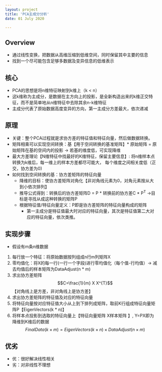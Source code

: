 ```yaml
---
layout: project
title: 'PCA主成分分析'
date: 01 July 2020

---
```

## Overview
- 通过线性变换，把数据从高维压缩到低维空间，同时保留其中主要的信息 
- 找到一个尽可能包含足够多数据及变异信息的低维表示

## 核心
- PCA的思想是将n维特征映射到k维上（k < n）
- 这k维称为主成分，是数据在主方向上的投影，是全新构造出来的k维正交特征，而不是简单地从n维特征中去除其余n-k维特征
- 主成分代表了原始数据高度变异的方向，第一主成分方差最大，依次递减

## 原理
- 关键：整个PCA过程就是求协方差的特征值和特征向量，然后做数据转换。
- 矩阵相乘可以实现空间转换：基【用于空间转换的基准矩阵】* 原始矩阵 = 原始矩阵在基的空间内的投影 -> 若基的维度低，可实现降维
- 最大方差理论【N维特征中找最好的K维特征，保留主要信息】: 将n维样本点转换为k维后，每一维上的样本方差都尽可能大， 每个维度之间相关度低（正交，协方差为0) 
- 如何找到空间转换的基：协方差矩阵的特征向量
  - 降维的目标：使协方差矩阵对角化【非对角线元素为0，对角元素按从大到小依次排列】
  - 推导公式得到：转换后的协方差矩阵D = P * 转换前的协方差C * P<sup>T</sup>  ->目标是寻找从成这种转换的矩阵P
  - 根据特征值/特征向量定义：P即是协方差矩阵的特征向量构成的矩阵
	- 第一主成分是特征值最大时对应的特征向量，其次是特征值第二大对应的特征向量，依次类推。

## 实现步骤
- 假设有m条n维数据
1. 每行放一个特征：将原始数据按列组成n行m列矩阵X
2. 零均值化：将X的每一行(一行一个字段)进行零均值化（每个值-行均值）-> 减去均值后的样本矩阵为DataAdjust(n * m)
3. 求出协方差矩阵$$C=\frac{1}{m} X X^{T}$$ 【对角线上是方差，非对角线上是协方差】
4. 求出协方差矩阵的特征值及对应的特征向量
5. 将特征向量按对应特征值大小从上到下排列成矩阵，取前K行组成特征向量矩阵P【EigenVectors(k * n)】 
6. 将样本点投影到选取的特征向量上【特征向量矩阵 X样本矩阵 】, Y=PX即为降维到K维后的数据
		$$FinalData(k \times m)  = EigenVectors(k \times n) \times  DataAdjust(n \times m)$$

## 优劣
- 优：很好解决线性相关
- 劣：对非线性不理想
